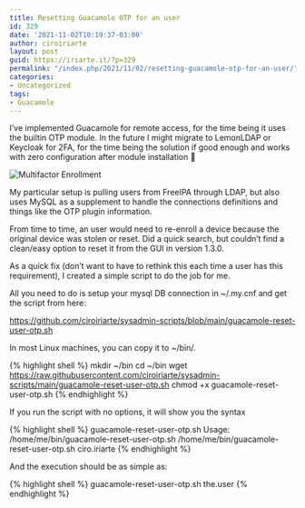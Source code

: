 ```yaml
---
title: Resetting Guacamole OTP for an user
id: 329
date: '2021-11-02T10:19:37-03:00'
author: ciroiriarte
layout: post
guid: https://iriarte.it/?p=329
permalink: "/index.php/2021/11/02/resetting-guacamole-otp-for-an-user/"
categories:
- Uncategorized
tags:
- Guacamole
---
```


I’ve implemented Guacamole for remote access, for the time being it uses the builtin OTP module. In the future I might migrate to LemonLDAP or Keycloak for 2FA, for the time being the solution if good enough and works with zero configuration after module installation 🙂

![Multifactor Enrollment](https://iriarte.it/wp-content/uploads/2022/01/totp-enroll.png)

My particular setup is pulling users from FreeIPA through LDAP, but also uses MySQL as a supplement to handle the connections definitions and things like the OTP plugin information.

From time to time, an user would need to re-enroll a device because the original device was stolen or reset. Did a quick search, but couldn’t find a clean/easy option to reset it from the GUI in version 1.3.0.


As a quick fix (don’t want to have to rethink this each time a user has this requirement), I created a simple script to do the job for me.

All you need to do is setup your mysql DB connection in ~/.my.cnf and get the script from here:

<https://github.com/ciroiriarte/sysadmin-scripts/blob/main/guacamole-reset-user-otp.sh>

In most Linux machines, you can copy it to ~/bin/.

{% highlight shell %}
mkdir ~/bin
cd ~/bin
wget https://raw.githubusercontent.com/ciroiriarte/sysadmin-scripts/main/guacamole-reset-user-otp.sh
chmod +x guacamole-reset-user-otp.sh
{% endhighlight %}

If you run the script with no options, it will show you the syntax

{% highlight shell %}
guacamole-reset-user-otp.sh
Usage: /home/me/bin/guacamole-reset-user-otp.sh <username>
      /home/me/bin/guacamole-reset-user-otp.sh ciro.iriarte
{% endhighlight %}

And the execution should be as simple as:

{% highlight shell %}
guacamole-reset-user-otp.sh the.user
{% endhighlight %}
